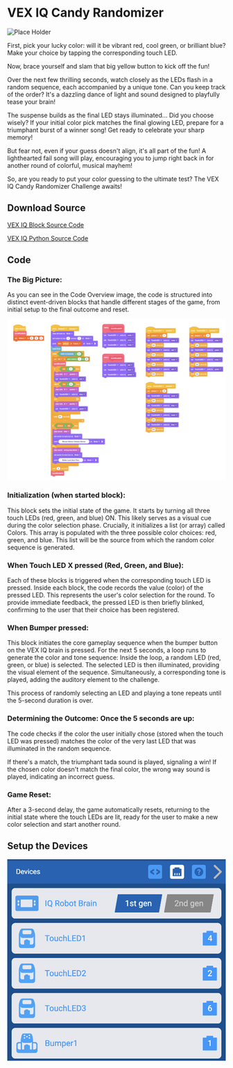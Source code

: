 # VEX IQ Candy Randomizer
![Place Holder](images/candy_randomizer.png)

First, pick your lucky color: will it be vibrant red, cool green, or brilliant blue? Make your choice by tapping the corresponding touch LED.

Now, brace yourself and slam that big yellow button to kick off the fun!

Over the next few thrilling seconds, watch closely as the LEDs flash in a random sequence, each accompanied by a unique tone. Can you keep track of the order? It's a dazzling dance of light and sound designed to playfully tease your brain!

The suspense builds as the final LED stays illuminated... Did you choose wisely? If your initial color pick matches the final glowing LED, prepare for a triumphant burst of a winner song! Get ready to celebrate your sharp memory!

But fear not, even if your guess doesn't align, it's all part of the fun! A lighthearted fail song will play, encouraging you to jump right back in for another round of colorful, musical mayhem!

So, are you ready to put your color guessing to the ultimate test? The VEX IQ Candy Randomizer Challenge awaits!

## Download Source
[VEX IQ Block Source Code](./CandyRandomizer.iqblocks)

[VEX IQ Python Source Code](./CandyRandomizer.py)

## Code
### The Big Picture:

As you can see in the Code Overview image, the code is structured into distinct event-driven blocks that handle different stages of the game, from initial setup to the final outcome and reset.

![Code Overview](images/code_overview.png)

### Initialization (when started block):

This block sets the initial state of the game.
It starts by turning all three touch LEDs (red, green, and blue) ON. This likely serves as a visual cue during the color selection phase.
Crucially, it initializes a list (or array) called Colors. This array is populated with the three possible color choices: red, green, and blue. This list will be the source from which the random color sequence is generated.

### When Touch LED X pressed (Red, Green, and Blue):

Each of these blocks is triggered when the corresponding touch LED is pressed.
Inside each block, the code records the value (color) of the pressed LED. This represents the user's color selection for the round.
To provide immediate feedback, the pressed LED is then briefly blinked, confirming to the user that their choice has been registered.

### When Bumper pressed:
This block initiates the core gameplay sequence when the bumper button on the VEX IQ brain is pressed.
For the next 5 seconds, a loop runs to generate the color and tone sequence:
Inside the loop, a random LED (red, green, or blue) is selected.
The selected LED is then illuminated, providing the visual element of the sequence.
Simultaneously, a corresponding tone is played, adding the auditory element to the challenge.

This process of randomly selecting an LED and playing a tone repeats until the 5-second duration is over.

### Determining the Outcome: Once the 5 seconds are up:
The code checks if the color the user initially chose (stored when the touch LED was pressed) matches the color of the very last LED that was illuminated in the random sequence.

If there's a match, the triumphant tada sound is played, signaling a win!
If the chosen color doesn't match the final color, the wrong way sound is played, indicating an incorrect guess.

### Game Reset: 
After a 3-second delay, the game automatically resets, returning to the initial state where the touch LEDs are lit, ready for the user to make a new color selection and start another round.


## Setup the Devices
![Device Setup](images/device_setup.png)


